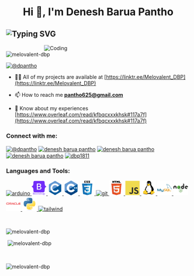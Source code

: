 <!--![logo](src)-->
<h1 align="center">Hi 👋, I'm Denesh Barua Pantho</h1>
<h2 align="center><a href="https://git.io/typing-svg"><img src="https://readme-typing-svg.demolab.com?font=Fira+Code&pause=1000&color=00F706&random=false&width=435&lines=Currently+Studying+CSE+at+CUET" align="center" alt="Typing SVG" /></a></h2>

<img align="right" alt="Coding" width="400" src="https://camo.githubusercontent.com/7de37139d0b4c1ce40865e799b446c0e963a3dd8fb68d239707237c40604fa3d/68747470733a2f2f63646e2e6472696262626c652e636f6d2f75736572732f3733303730332f73637265656e73686f74732f363538313234332f6176656e746f2e676966">
<p align="left"> <img src="https://komarev.com/ghpvc/?username=melovalent-dbp&label=Profile%20views&color=0e75b6&style=flat" alt="melovalent-dbp" /> </p>

<p align="left"> <a href="https://twitter.com/@dpantho" target="blank"><img src="https://img.shields.io/twitter/follow/@dpantho?logo=twitter&style=for-the-badge" alt="@dpantho" /></a> </p>

- 👨‍💻 All of my projects are available at [https://linktr.ee/Melovalent_DBP](https://linktr.ee/Melovalent_DBP)

- 📫 How to reach me **pantho625@gmail.com**

- 📄 Know about my experiences [https://www.overleaf.com/read/kfbqcxxxkhsk#117a7f](https://www.overleaf.com/read/kfbqcxxxkhsk#117a7f)

<h3 align="left">Connect with me:</h3>
<p align="left">
<a href="https://twitter.com/@dpantho" target="blank"><img align="center" src="https://raw.githubusercontent.com/rahuldkjain/github-profile-readme-generator/master/src/images/icons/Social/twitter.svg" alt="@dpantho" height="30" width="40" /></a>
<a href="https://www.linkedin.com/in/denesh-barua-pantho-280772239" target="blank"><img align="center" src="https://raw.githubusercontent.com/rahuldkjain/github-profile-readme-generator/master/src/images/icons/Social/linked-in-alt.svg" alt="denesh barua pantho" height="30" width="40" /></a>
<a href="https://stackoverflow.com/users/18216470/denesh-barua-pantho" target="blank"><img align="center" src="https://raw.githubusercontent.com/rahuldkjain/github-profile-readme-generator/master/src/images/icons/Social/stack-overflow.svg" alt="denesh barua pantho" height="30" width="40" /></a>
<a href="https://www.facebook.com/profile.php?id=100015267706651" target="blank"><img align="center" src="https://raw.githubusercontent.com/rahuldkjain/github-profile-readme-generator/master/src/images/icons/Social/facebook.svg" alt="denesh barua pantho" height="30" width="40" /></a>
<a href="https://discord.gg/dbp1811" target="blank"><img align="center" src="https://raw.githubusercontent.com/rahuldkjain/github-profile-readme-generator/master/src/images/icons/Social/discord.svg" alt="dbp1811" height="30" width="40" /></a>
</p>

<h3 align="left">Languages and Tools:</h3>
<p align="left"> <a href="https://www.arduino.cc/" target="_blank" rel="noreferrer"> <img src="https://cdn.worldvectorlogo.com/logos/arduino-1.svg" alt="arduino" width="40" height="40"/> </a> <a href="https://getbootstrap.com" target="_blank" rel="noreferrer"> <img src="https://raw.githubusercontent.com/devicons/devicon/master/icons/bootstrap/bootstrap-plain-wordmark.svg" alt="bootstrap" width="40" height="40"/> </a> <a href="https://www.cprogramming.com/" target="_blank" rel="noreferrer"> <img src="https://raw.githubusercontent.com/devicons/devicon/master/icons/c/c-original.svg" alt="c" width="40" height="40"/> </a> <a href="https://www.w3schools.com/cpp/" target="_blank" rel="noreferrer"> <img src="https://raw.githubusercontent.com/devicons/devicon/master/icons/cplusplus/cplusplus-original.svg" alt="cplusplus" width="40" height="40"/> </a> <a href="https://www.w3schools.com/css/" target="_blank" rel="noreferrer"> <img src="https://raw.githubusercontent.com/devicons/devicon/master/icons/css3/css3-original-wordmark.svg" alt="css3" width="40" height="40"/> </a> <a href="https://git-scm.com/" target="_blank" rel="noreferrer"> <img src="https://www.vectorlogo.zone/logos/git-scm/git-scm-icon.svg" alt="git" width="40" height="40"/> </a> <a href="https://www.w3.org/html/" target="_blank" rel="noreferrer"> <img src="https://raw.githubusercontent.com/devicons/devicon/master/icons/html5/html5-original-wordmark.svg" alt="html5" width="40" height="40"/> </a> <a href="https://developer.mozilla.org/en-US/docs/Web/JavaScript" target="_blank" rel="noreferrer"> <img src="https://raw.githubusercontent.com/devicons/devicon/master/icons/javascript/javascript-original.svg" alt="javascript" width="40" height="40"/> </a> <a href="https://www.linux.org/" target="_blank" rel="noreferrer"> <img src="https://raw.githubusercontent.com/devicons/devicon/master/icons/linux/linux-original.svg" alt="linux" width="40" height="40"/> </a> <a href="https://www.mysql.com/" target="_blank" rel="noreferrer"> <img src="https://raw.githubusercontent.com/devicons/devicon/master/icons/mysql/mysql-original-wordmark.svg" alt="mysql" width="40" height="40"/> </a> <a href="https://nodejs.org" target="_blank" rel="noreferrer"> <img src="https://raw.githubusercontent.com/devicons/devicon/master/icons/nodejs/nodejs-original-wordmark.svg" alt="nodejs" width="40" height="40"/> </a> <a href="https://www.oracle.com/" target="_blank" rel="noreferrer"> <img src="https://raw.githubusercontent.com/devicons/devicon/master/icons/oracle/oracle-original.svg" alt="oracle" width="40" height="40"/> </a> <a href="https://www.python.org" target="_blank" rel="noreferrer"> <img src="https://raw.githubusercontent.com/devicons/devicon/master/icons/python/python-original.svg" alt="python" width="40" height="40"/> </a> <a href="https://tailwindcss.com/" target="_blank" rel="noreferrer"> <img src="https://www.vectorlogo.zone/logos/tailwindcss/tailwindcss-icon.svg" alt="tailwind" width="40" height="40"/> </a> </p>
<br>
<p><img align="left" src="https://github-readme-stats.vercel.app/api/top-langs?username=melovalent-dbp&show_icons=true&locale=en&layout=compact" alt="melovalent-dbp" /></p>
<br>
<p>&nbsp;<img align="center" src="https://github-readme-stats.vercel.app/api?username=melovalent-dbp&show_icons=true&locale=en" alt="melovalent-dbp" /></p>
<br>
<p><img align="center" src="https://github-readme-streak-stats.herokuapp.com/?user=melovalent-dbp&" alt="melovalent-dbp" /></p>
